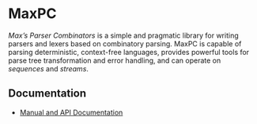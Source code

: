 # MaxPC

*Max’s Parser Combinators* is a simple and pragmatic library for writing
parsers and lexers based on combinatory parsing. MaxPC is capable of parsing
deterministic, context-free languages, provides powerful tools for parse tree
transformation and error handling, and can operate on *sequences* and
*streams*.

## Documentation

 * [Manual and API Documentation](http://mr.gy/software/maxpc/api.html)
